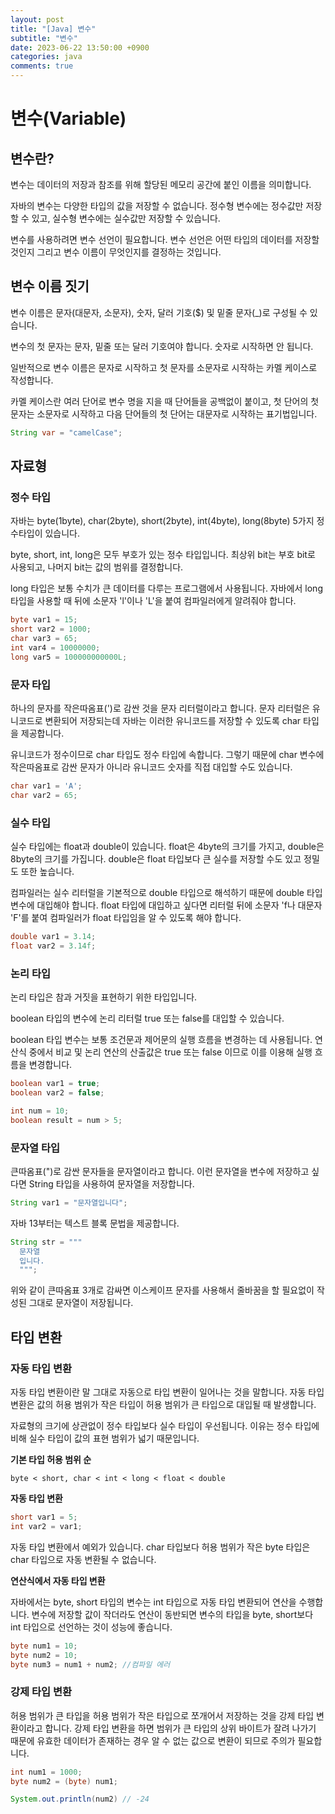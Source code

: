 ```yaml
---
layout: post
title: "[Java] 변수"
subtitle: "변수"
date: 2023-06-22 13:50:00 +0900
categories: java
comments: true
---
```


# 변수(Variable)

## 변수란?

변수는 데이터의 저장과 참조를 위해 할당된 메모리 공간에 붙인 이름을 의미합니다.

자바의 변수는 다양한 타입의 값을 저장할 수 없습니다. 정수형 변수에는 정수값만 저장할 수 있고, 실수형
변수에는 실수값만 저장할 수 있습니다.

변수를 사용하려면 변수 선언이 필요합니다. 변수 선언은 어떤 타입의 데이터를 저장할 것인지 그리고 변수 이름이 무엇인지를 결정하는 것입니다.

## 변수 이름 짓기

변수 이름은 문자(대문자, 소문자), 숫자, 달러 기호($) 및 밑줄 문자(\_)로 구성될 수 있습니다.

변수의 첫 문자는 문자, 밑줄 또는 달러 기호여야 합니다. 숫자로 시작하면 안 됩니다.

일반적으로 변수 이름은 문자로 시작하고 첫 문자를 소문자로 시작하는 카멜 케이스로 작성합니다.

카멜 케이스란 여러 단어로 변수 명을 지을 때 단어들을 공백없이 붙이고, 첫 단어의 첫 문자는 소문자로 시작하고 다음 단어들의 첫 단어는 대문자로 시작하는 표기법입니다.

```java
String var = "camelCase";
```

## 자료형

### 정수 타입

자바는 byte(1byte), char(2byte), short(2byte), int(4byte), long(8byte) 5가지 정수타입이 있습니다.

byte, short, int, long은 모두 부호가 있는 정수 타입입니다. 최상위 bit는 부호 bit로 사용되고, 나머지 bit는 값의 범위를 결정합니다.

long 타입은 보통 수치가 큰 데이터를 다루는 프로그램에서 사용됩니다. 자바에서 long 타입을 사용할 때 뒤에 소문자 'l'이나 'L'을 붙여 컴파일러에게 알려줘야 합니다.

```java
byte var1 = 15;
short var2 = 1000;
char var3 = 65;
int var4 = 10000000;
long var5 = 100000000000L;
```

### 문자 타입

하나의 문자를 작은따옴표(')로 감싼 것을 문자 리터럴이라고 합니다. 문자 리터럴은 유니코드로 변환되어 저장되는데 자바는 이러한 유니코드를 저장할 수 있도록 char 타입을 제공합니다.

유니코드가 정수이므로 char 타입도 정수 타입에 속합니다. 그렇기 때문에 char 변수에 작은따옴표로 감싼 문자가 아니라 유니코드 숫자를 직접 대입할 수도 있습니다.

```java
char var1 = 'A';
char var2 = 65;
```

### 실수 타입

실수 타입에는 float과 double이 있습니다. float은 4byte의 크기를 가지고, double은 8byte의 크기를 가집니다. double은 float 타입보다 큰 실수를 저장할 수도 있고 정밀도 또한 높습니다.

컴파일러는 실수 리터럴을 기본적으로 double 타입으로 해석하기 때문에 double 타입 변수에 대입해야 합니다. float 타입에 대입하고 싶다면 리터럴 뒤에 소문자 'f나 대문자 'F'를 붙여 컴파일러가 float 타입임을 알 수 있도록 해야 합니다.

```java
double var1 = 3.14;
float var2 = 3.14f;
```

### 논리 타입

논리 타입은 참과 거짓을 표현하기 위한 타입입니다.

boolean 타입의 변수에 논리 리터럴 true 또는 false를 대입할 수 있습니다.

boolean 타입 변수는 보통 조건문과 제어문의 실행 흐름을 변경하는 데 사용됩니다. 연산식 중에서 비교 및 논리 연산의 산출값은 true 또는 false 이므로 이를 이용해 실행 흐름을 변경합니다.

```java
boolean var1 = true;
boolean var2 = false;

int num = 10;
boolean result = num > 5;

```

### 문자열 타입

큰따옴표(")로 감싼 문자들을 문자열이라고 합니다. 이런 문자열을 변수에 저장하고 싶다면 String 타입을 사용하여 문자열을 저장합니다.

```java
String var1 = "문자열입니다";
```

자바 13부터는 텍스트 블록 문법을 제공합니다.

```java
String str = """
  문자열
  입니다.
  """;
```

위와 같이 큰따옴표 3개로 감싸면 이스케이프 문자를 사용해서 줄바꿈을 할 필요없이 작성된 그대로 문자열이 저장됩니다.

## 타입 변환

### 자동 타입 변환

자동 타입 변환이란 말 그대로 자동으로 타입 변환이 일어나는 것을 말합니다. 자동 타입 변환은 값의 허용 범위가 작은 타입이 허용 범위가 큰 타입으로 대입될 때 발생합니다.

자료형의 크기에 상관없이 정수 타입보다 실수 타입이 우선됩니다. 이유는 정수 타입에 비해 실수 타입이 값의 표현 범위가 넓기 때문입니다.

**기본 타입 허용 범위 순**

```
byte < short, char < int < long < float < double
```

**자동 타입 변환**

```java
short var1 = 5;
int var2 = var1;
```

자동 타입 변환에서 예외가 있습니다. char 타입보다 허용 범위가 작은 byte 타입은 char 타입으로 자동 변환될 수 없습니다.

**연산식에서 자동 타입 변환**

자바에서는 byte, short 타입의 변수는 int 타입으로 자동 타입 변환되어 연산을 수행합니다. 변수에 저장할 값이 작더라도 연산이 동반되면 변수의 타입을 byte, short보다 int 타입으로 선언하는 것이 성능에 좋습니다.

```java
byte num1 = 10;
byte num2 = 10;
byte num3 = num1 + num2; //컴파일 에러
```

### 강제 타입 변환

허용 범위가 큰 타입을 허용 범위가 작은 타입으로 쪼개어서 저장하는 것을 강제 타입 변환이라고 합니다. 강제 타입 변환을 하면 범위가 큰 타입의 상위 바이트가 잘려 나가기 때문에 유효한 데이터가 존재하는 경우 알 수 없는 값으로 변환이 되므로 주의가 필요합니다.

```java
int num1 = 1000;
byte num2 = (byte) num1;

System.out.println(num2) // -24
```
